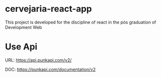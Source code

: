 # cervejaria-react-app
This project is developed for the discipline of react in the pós graduation of Development Web

# Use Api
URL: https://api.punkapi.com/v2/

DOC: https://punkapi.com/documentation/v2
